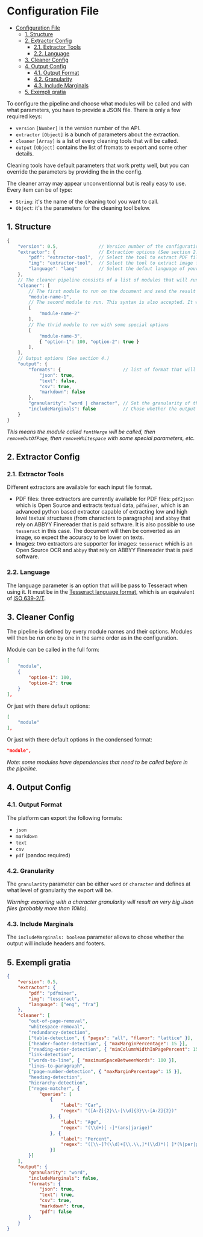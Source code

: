 # Configuration File

- [Configuration File](#configuration-file)
	- [1. Structure](#1-structure)
	- [2. Extractor Config](#2-extractor-config)
		- [2.1. Extractor Tools](#21-extractor-tools)
		- [2.2. Language](#22-language)
	- [3. Cleaner Config](#3-cleaner-config)
	- [4. Output Config](#4-output-config)
		- [4.1. Output Format](#41-output-format)
		- [4.2. Granularity](#42-granularity)
		- [4.3. Include Marginals](#43-include-marginals)
	- [5. Exempli gratia](#5-exempli-gratia)

To configure the pipeline and choose what modules will be called and with what parameters, you have to provide a JSON file.
There is only a few required keys:

- `version` `[Number]` is the version number of the API.
- `extractor` `[Object]` is a bunch of parameters about the extraction.
- `cleaner` `[Array]` is a list of every cleaning tools that will be called.
- `output` `[Object]` contains the list of fromats to export and some other details.

Cleaning tools have default parameters that work pretty well, but you can override the parameters by providing the in the config.

The cleaner array may appear unconventionnal but is really easy to use. Every item can be of type:

- `String`: it's the name of the cleaning tool you want to call.
- `Object`: it's the parameters for the cleaning tool below.

## 1. Structure

```js
{
    "version": 0.5,               // Version number of the configuration file format
    "extractor": {                // Extraction options (See section 2.)
        "pdf": "extractor-tool",  // Select the tool to extract PDF files
        "img": "extractor-tool",  // Select the tool to extract image files (JPG, PNG, TIFF, etc.)
        "language": "lang"        // Select the defaut language of your document. This is used to increase the accuracy of OCR tools (See section 2.2)
    },
    // The cleaner pipeline consists of a list of modules that will run on given file (See section 3.)
    "cleaner": [
        // The first module to run on the document and send the result to the next module
        "module-name-1",
        // The second module to run. This syntax is also accepted. It will use only the default module options
        [
            "module-name-2"
        ],
        // The thrid module to run with some special options
        [
            "module-name-3",
            { "option-1": 100, "option-2": true }
        ],
    ],
    // Output options (See section 4.)
    "output": {
        "formats": {                       // list of format that will be outputed (See section 4.1.)
            "json": true,
            "text": false,
            "csv": true,
            "markdown": false
        },
        "granularity": "word | character", // Set the granularity of the output (See section 4.2.)
        "includeMarginals": false          // Chose whether the output will include headers and footers (See section 4.3.)
    }
}
```

_This means the module called `fontMerge` will be called, then `removeOutOfPage`, then `removeWhitespace` with some special parameters, etc._

## 2. Extractor Config

### 2.1. Extractor Tools

Different extractors are available for each input file format.

- PDF files: three extractors are currently available for PDF files: `pdf2json` which is Open Source and extracts textual data, `pdfminer`, which is an advanced python based extractor capable of extracting low and high level textual structures (from characters to paragraphs) and `abbyy` that rely on ABBYY Finereader that is paid software. It is also possible to use `tesseract` in this case. The document will then be converted as an image, so expect the accuracy to be lower on texts.
- Images: two extractors are supporter for images: `tesseract` which is an Open Source OCR and `abbyy` that rely on ABBYY Finereader that is paid software.

### 2.2. Language

The language parameter is an option that will be pass to Tesseract when using it. It must be in the [Tesseract language format](https://github.com/tesseract-ocr/tesseract/blob/master/doc/tesseract.1.asc#languages), which is an equivalent of [ISO 639-2/T](https://en.wikipedia.org/wiki/List_of_ISO_639-1_codes).

## 3. Cleaner Config

The pipeline is defined by every module names and their options. Modules will then be run one by one in the same order as in the configuration.

Module can be called in the full form:

```json
[
	"module",
	{
		"option-1": 100,
		"option-2": true
	}
],
```

Or just with there default options:

```json
[
	"module"
],
```

Or just with there default options in the condensed format:

```json
"module",
```

_Note: some modules have dependencies that need to be called before in the pipeline._

## 4. Output Config

### 4.1. Output Format

The platform can export the following formats:

- `json`
- `markdown`
- `text`
- `csv`
- `pdf` (pandoc required)

### 4.2. Granularity

The `granularity` parameter can be either `word` or `character` and defines at what level of granularity the export will be.

_Warning: exporting with a character granularity will result on very big Json files (probably more than 10Mo)._

### 4.3. Include Marginals

The `includeMarginals: boolean` parameter allows to chose whether the output will include headers and footers.

## 5. Exempli gratia

```json
{
	"version": 0.5,
	"extractor": {
		"pdf": "pdfminer",
		"img": "tesseract",
		"language": ["eng", "fra"]
	},
	"cleaner": [
		"out-of-page-removal",
		"whitespace-removal",
		"redundancy-detection",
		["table-detection", { "pages": "all", "flavor": "lattice" }],
		["header-footer-detection", { "maxMarginPercentage": 15 }],
		["reading-order-detection", { "minColumnWidthInPagePercent": 15 }],
		"link-detection",
		["words-to-line", { "maximumSpaceBetweenWords": 100 }],
		"lines-to-paragraph",
		["page-number-detection", { "maxMarginPercentage": 15 }],
		"heading-detection",
		"hierarchy-detection",
		["regex-matcher", {
			"queries": [
				{
					"label": "Car",
					"regex": "([A-Z]{2}\\-[\\d]{3}\\-[A-Z]{2})"
				}, {
					"label": "Age",
					"regex": "(\\d+)[ -]*(ans|jarige)"
				}, {
					"label": "Percent",
					"regex": "([\\-]?(\\d)+[\\.\\,]*(\\d)*)[ ]*(%|per|percent|pourcent|procent)"
				}]
		}]
	],
	"output": {
		"granularity": "word",
		"includeMarginals": false,
		"formats": {
			"json": true,
			"text": true,
			"csv": true,
			"markdown": true,
			"pdf": false
		}
	}
}
```
